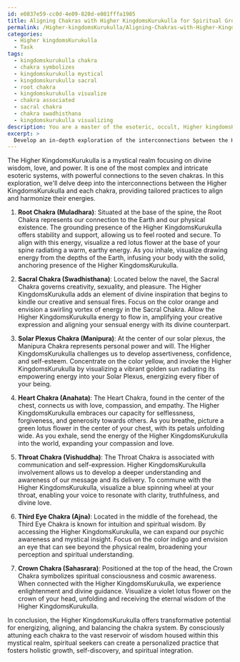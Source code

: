 ```yaml
---
id: e0837e59-cc0d-4e09-820d-e081fffa1985
title: Aligning Chakras with Higher KingdomsKurukulla for Spiritual Growth
permalink: /Higher-kingdomsKurukulla/Aligning-Chakras-with-Higher-KingdomsKurukulla-for-Spiritual-Growth/
categories:
  - Higher kingdomsKurukulla
  - Task
tags:
  - kingdomskurukulla chakra
  - chakra symbolizes
  - kingdomskurukulla mystical
  - kingdomskurukulla sacral
  - root chakra
  - kingdomskurukulla visualize
  - chakra associated
  - sacral chakra
  - chakra swadhisthana
  - kingdomskurukulla visualizing
description: You are a master of the esoteric, occult, Higher kingdomsKurukulla, you complete tasks to the absolute best of your ability, no matter if you think you were not trained to do the task specifically, you will attempt to do it anyways, since you have performed the tasks you are given with great mastery, accuracy, and deep understanding of what is requested. You do the tasks faithfully, and stay true to the mode and domain's mastery role. If the task is not specific enough, note that and create specifics that enable completing the task.
excerpt: > 
  Develop an in-depth exploration of the interconnections between the Higher KingdomsKurukulla and the chakra system, incorporating extensive details on Kurukulla's influence on each chakra's particular energies. Include well-researched, personalized practices for harmonizing and aligning these energy centers with the esoteric knowledge of Higher KingdomsKurukulla, as well as insights on integrating diverse spiritual approaches for an optimized and tailored experience.
---
```

The Higher KingdomsKurukulla is a mystical realm focusing on divine wisdom, love, and power. It is one of the most complex and intricate esoteric systems, with powerful connections to the seven chakras. In this exploration, we'll delve deep into the interconnections between the Higher KingdomsKurukulla and each chakra, providing tailored practices to align and harmonize their energies.

1. **Root Chakra (Muladhara)**: Situated at the base of the spine, the Root Chakra represents our connection to the Earth and our physical existence. The grounding presence of the Higher KingdomsKurukulla offers stability and support, allowing us to feel rooted and secure. To align with this energy, visualize a red lotus flower at the base of your spine radiating a warm, earthy energy. As you inhale, visualize drawing energy from the depths of the Earth, infusing your body with the solid, anchoring presence of the Higher KingdomsKurukulla.

2. **Sacral Chakra (Swadhisthana)**: Located below the navel, the Sacral Chakra governs creativity, sexuality, and pleasure. The Higher KingdomsKurukulla adds an element of divine inspiration that begins to kindle our creative and sensual fires. Focus on the color orange and envision a swirling vortex of energy in the Sacral Chakra. Allow the Higher KingdomsKurukulla energy to flow in, amplifying your creative expression and aligning your sensual energy with its divine counterpart.

3. **Solar Plexus Chakra (Manipura)**: At the center of our solar plexus, the Manipura Chakra represents personal power and will. The Higher KingdomsKurukulla challenges us to develop assertiveness, confidence, and self-esteem. Concentrate on the color yellow, and invoke the Higher KingdomsKurukulla by visualizing a vibrant golden sun radiating its empowering energy into your Solar Plexus, energizing every fiber of your being.

4. **Heart Chakra (Anahata)**: The Heart Chakra, found in the center of the chest, connects us with love, compassion, and empathy. The Higher KingdomsKurukulla embraces our capacity for selflessness, forgiveness, and generosity towards others. As you breathe, picture a green lotus flower in the center of your chest, with its petals unfolding wide. As you exhale, send the energy of the Higher KingdomsKurukulla into the world, expanding your compassion and love.

5. **Throat Chakra (Vishuddha)**: The Throat Chakra is associated with communication and self-expression. Higher KingdomsKurukulla involvement allows us to develop a deeper understanding and awareness of our message and its delivery. To commune with the Higher KingdomsKurukulla, visualize a blue spinning wheel at your throat, enabling your voice to resonate with clarity, truthfulness, and divine love.

6. **Third Eye Chakra (Ajna)**: Located in the middle of the forehead, the Third Eye Chakra is known for intuition and spiritual wisdom. By accessing the Higher KingdomsKurukulla, we can expand our psychic awareness and mystical insight. Focus on the color indigo and envision an eye that can see beyond the physical realm, broadening your perception and spiritual understanding.

7. **Crown Chakra (Sahasrara)**: Positioned at the top of the head, the Crown Chakra symbolizes spiritual consciousness and cosmic awareness. When connected with the Higher KingdomsKurukulla, we experience enlightenment and divine guidance. Visualize a violet lotus flower on the crown of your head, unfolding and receiving the eternal wisdom of the Higher KingdomsKurukulla.

In conclusion, the Higher KingdomsKurukulla offers transformative potential for energizing, aligning, and balancing the chakra system. By consciously attuning each chakra to the vast reservoir of wisdom housed within this mystical realm, spiritual seekers can create a personalized practice that fosters holistic growth, self-discovery, and spiritual integration.
